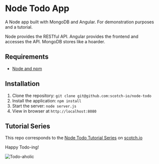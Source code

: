 # Node Todo App

A Node app built with MongoDB and Angular. For demonstration purposes and a tutorial.

Node provides the RESTful API. Angular provides the frontend and accesses the API. MongoDB stores like a hoarder.

## Requirements

- [Node and npm](http://nodejs.org)

## Installation

1. Clone the repository: `git clone git@github.com:scotch-io/node-todo`
2. Install the application: `npm install`
3. Start the server: `node server.js`
4. View in browser at `http://localhost:8080`

## Tutorial Series

This repo corresponds to the [Node Todo Tutorial Series](http://scotch.io/series/node-and-angular-to-do-app) on [scotch.io](http://scotch.io)

Happy Todo-ing!

![Todo-aholic](http://i.imgur.com/ikyqgrn.png)
